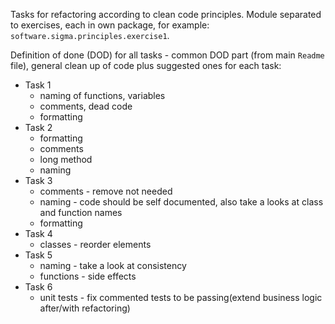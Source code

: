 Tasks for refactoring according to clean code principles. Module separated to exercises, each in own package, for 
example: `software.sigma.principles.exercise1`.

Definition of done (DOD) for all tasks - common DOD part (from main `Readme` file), general clean up of code plus 
suggested ones for each task:
 - Task 1
    - naming of functions, variables
    - comments, dead code
    - formatting
 - Task 2
    - formatting
    - comments
    - long method
    - naming   
 - Task 3
    - comments - remove not needed
    - naming - code should be self documented, also take a looks at class and function names
    - formatting
 - Task 4
    - classes - reorder elements 
 - Task 5
    - naming - take a look at consistency
    - functions - side effects
 - Task 6
    - unit tests - fix commented tests to be passing(extend business logic after/with refactoring)
    